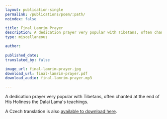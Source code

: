 ```yaml
---
layout: publication-single
permalink: /publications/poem/:path/
noindex: false

title: Final Lamrim Prayer
description: A dedication prayer very popular with Tibetans, often chanted at the end of His Holiness the Dalai Lama's teachings.
type: miscellaneous

author: 
 
published_date: 
translated_by: false

image_url: final-lamrim-prayer.jpg
download_url: final-lamrim-prayer.pdf
download_audio: final-lamrim-prayer.mp3

---
```


A dedication prayer very popular with Tibetans, often chanted at the end of His Holiness the Dalai Lama's teachings.

A Czech translation is also [available to download here](/files/ZaverLamRim.pdf).